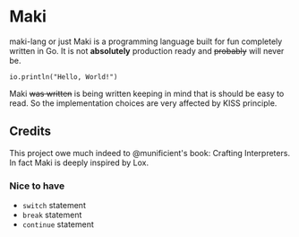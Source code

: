 # Maki

maki-lang or just Maki is a programming language built for fun completely written in Go. It is not **absolutely** 
production ready and ~~probably~~ will never be.

```
io.println("Hello, World!")
```
Maki ~~was written~~ is being written keeping in mind that is should be easy to read. So the implementation choices
are very affected by KISS principle.


## Credits

This project owe much indeed to @munificient's book: Crafting Interpreters. In fact Maki is deeply inspired by Lox.

### Nice to have

- `switch` statement
- `break` statement
- `continue` statement